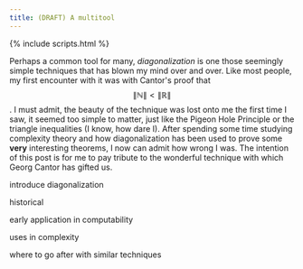 ```yaml
---
title: (DRAFT) A multitool
---
```


{% include scripts.html %}

Perhaps a common tool for many, *diagonalization* is one those seemingly simple techniques that has blown my mind
over and over. Like most people, my first encounter with it was with Cantor's proof that $$\|\mathbb{N}\| < \|\mathbb{R}\|$$.
I must admit, the beauty of the technique was lost onto me the first time I saw, it seemed too simple to matter, just like
the Pigeon Hole Principle or the triangle inequalities (I know, how dare I). After spending some time studying complexity 
theory and how diagonalization has been used to prove some **very** interesting theorems, I now can admit how wrong I was.
The intention of this post is for me to pay tribute to the wonderful technique with which Georg Cantor has gifted us.

introduce diagonalization

historical

early application in computability

uses in complexity

where to go after with similar techniques
